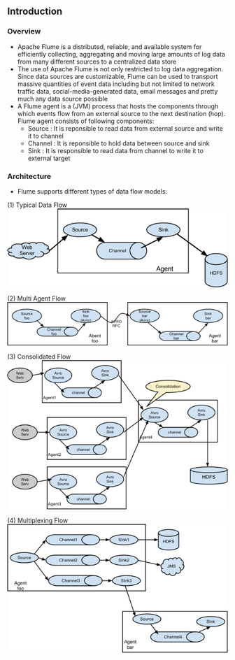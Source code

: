 ## Introduction

### Overview
* Apache Flume is a distributed, reliable, and available system for efficiently collecting, aggregating and moving large amounts of log data from many different sources to a centralized data store
* The use of Apache Flume is not only restricted to log data aggregation. Since data sources are customizable, Flume can be used to transport massive quantities of event data including but not limited to network traffic data, social-media-generated data, email messages and pretty much any data source possible 
* A Flume agent is a (JVM) process that hosts the components through which events flow from an external source to the next destination (hop). Flume agent consists of following components:
   * Source : It is reponsible to read data from external source and write it to channel
   * Channel : It is reponsible to hold data between source and sink
   * Sink : It is responsible to read data from channel to write it to external target

### Architecture
* Flume supports different types of data flow models:

(1) Typical Data Flow
  ![Alt text](_images/_1_typical_data_flow.png?raw=true "Typical Data Flow")  

(2) Multi Agent Flow
  ![Alt text](_images/_2_multi_agent_flow.png?raw=true "Multi Agent Flow")  

(3) Consolidated Flow
  ![Alt text](_images/_3_consolidated_flow.png?raw=true "Consolidaed Flow")  

(4) Multiplexing Flow
  ![Alt text](_images/_4_multiplexing_data_flow.png?raw=true "Multiplexing Data Flow")  
